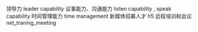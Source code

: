 领导力 leader capability
议事能力、沟通能力 listen capability , speak capability
时间管理能力  time management
新媒体招募人才  h5 
远程培训和会议  net_traning_meeting
